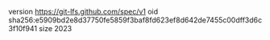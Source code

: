 version https://git-lfs.github.com/spec/v1
oid sha256:e5909bd2e8d37750fe5859f3baf8fd623ef8d642de7455c00dff3d6c3f10f941
size 2023
